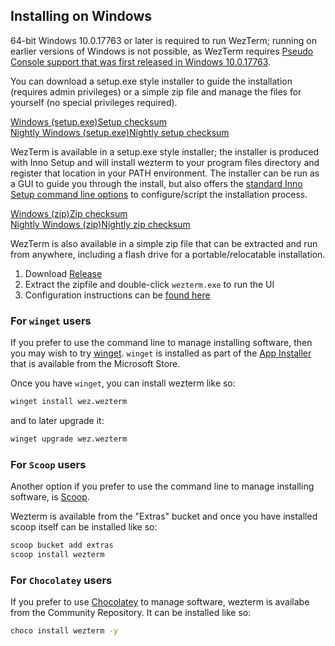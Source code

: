 ## Installing on Windows

64-bit Windows 10.0.17763 or later is required to run WezTerm; running on
earlier versions of Windows is not possible, as WezTerm requires [Pseudo
Console support that was first released in Windows
10.0.17763](https://devblogs.microsoft.com/commandline/windows-command-line-introducing-the-windows-pseudo-console-conpty/).

You can download a setup.exe style installer to guide the installation
(requires admin privileges) or a simple zip file and manage the files for
yourself (no special privileges required).

<a href="{{ windows_exe_stable }}" class="btn">Windows (setup.exe)</a><a href="{{ windows_exe_stable }}.sha256">Setup checksum</a><br/>
<a href="{{ windows_exe_nightly }}" class="btn">Nightly Windows (setup.exe)</a><a href="{{ windows_exe_nightly }}.sha256">Nightly setup checksum</a>

WezTerm is available in a setup.exe style installer; the installer is produced
with Inno Setup and will install wezterm to your program files directory and
register that location in your PATH environment.  The installer can be run
as a GUI to guide you through the install, but also offers the [standard
Inno Setup command line options](https://jrsoftware.org/ishelp/index.php?topic=setupcmdline)
to configure/script the installation process.

  <a href="{{ windows_zip_stable }}" class="btn">Windows (zip)</a><a href="{{ windows_zip_stable }}.sha256">Zip checksum</a><br/>
<a href="{{ windows_zip_nightly }}" class="btn">Nightly Windows (zip)</a><a href="{{ windows_zip_nightly }}.sha256">Nightly zip checksum</a>

WezTerm is also available in a simple zip file that can be extracted and
run from anywhere, including a flash drive for a portable/relocatable
installation.

1. Download <a href="{{ windows_zip_stable }}">Release</a>
2. Extract the zipfile and double-click `wezterm.exe` to run the UI
3. Configuration instructions can be [found here](../config/files.html)

### For `winget` users

If you prefer to use the command line to manage installing software,
then you may wish to try [winget](https://github.com/microsoft/winget-cli#installing-the-client).
`winget` is installed as part of the [App Installer](https://www.microsoft.com/en-us/p/app-installer/9nblggh4nns1)
that is available from the Microsoft Store.

Once you have `winget`, you can install wezterm like so:

```bash
winget install wez.wezterm
```

and to later upgrade it:

```bash
winget upgrade wez.wezterm
```

### For `Scoop` users

Another option if you prefer to use the command line to manage installing
software, is [Scoop](https://scoop.sh/).

Wezterm is available from the "Extras" bucket and once you have installed
scoop itself can be installed like so:

```bash
scoop bucket add extras
scoop install wezterm
```

### For `Chocolatey` users

If you prefer to use [Chocolatey](https://chocolatey.org) to manage software,
wezterm is availabe from the Community Repository.  It can be installed like
so:

```bash
choco install wezterm -y
```
